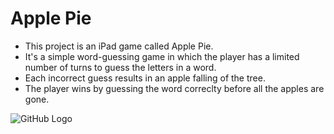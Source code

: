 # Apple Pie

* This project is an iPad game called Apple Pie.
* It's a simple word-guessing game in which the player has a limited number of turns to guess the letters in a word.
* Each incorrect guess results in an apple falling of the tree.
* The player wins by guessing the word correclty before all the apples are gone.

![GitHub Logo](/images/1)
